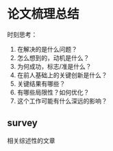 # 论文梳理总结

时刻思考：

1. 在解决的是什么问题？
2. 怎么想到的，动机是什么？
3. 为何成功，标志/准是什么？
4. 在前人基础上的关键创新是什么？
5. 关键结果有哪些？
6. 有哪些局限性？如何优化？
7. 这个工作可能有什么深远的影响？

## survey

相关综述性的文章
